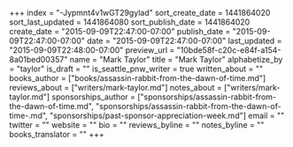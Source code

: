 +++
index = "-Jypmnt4v1wGT29gylad"
sort_create_date = 1441864020
sort_last_updated = 1441864080
sort_publish_date = 1441864020
create_date = "2015-09-09T22:47:00-07:00"
publish_date = "2015-09-09T22:47:00-07:00"
date = "2015-09-09T22:47:00-07:00"
last_updated = "2015-09-09T22:48:00-07:00"
preview_url = "10bde58f-c20c-e84f-a154-8a01bed00357"
name = "Mark Taylor"
title = "Mark Taylor"
alphabetize_by = "taylor"
is_draft = ""
is_seattle_pnw_writer = true
written_about = ""
books_author = ["books/assassin-rabbit-from-the-dawn-of-time.md"]
reviews_about = ["writers/mark-taylor.md"]
notes_about = ["writers/mark-taylor.md"]
sponsorships_author = ["sponsorships/assassin-rabbit-from-the-dawn-of-time.md", "sponsorships/assassin-rabbit-from-the-dawn-of-time-.md", "sponsorships/past-sponsor-appreciation-week.md"]
email = ""
twitter = ""
website = ""
bio = ""
reviews_byline = ""
notes_byline = ""
books_translator = ""
+++
